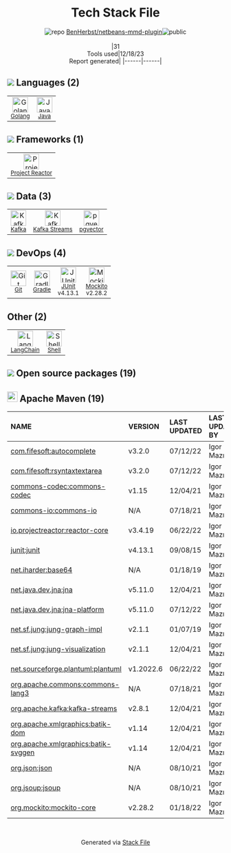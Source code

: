 <!--
&lt;--- Readme.md Snippet without images Start ---&gt;
## Tech Stack
BenHerbst/netbeans-mmd-plugin is built on the following main stack:

- [Gradle](https://www.gradle.org/) – Java Build Tools
- [Java](https://www.java.com) – Languages
- [Golang](http://golang.org/) – Languages
- [Kafka](http://kafka.apache.org/) – Message Queue
- [JUnit](http://junit.org/) – Testing Frameworks
- [Mockito](https://site.mockito.org/) – Testing Frameworks
- [Shell](https://en.wikipedia.org/wiki/Shell_script) – Shells
- [Project Reactor](https://projectreactor.io/) – Java Tools
- [Kafka Streams](https://kafka.apache.org/documentation/streams/) – Stream Processing
- [LangChain](https://github.com/hwchase17/langchain) – Large Language Model Tools
- [pgvector](https://github.com/pgvector/pgvector/) – Database Tools

Full tech stack [here](/techstack.md)

&lt;--- Readme.md Snippet without images End ---&gt;

&lt;--- Readme.md Snippet with images Start ---&gt;
## Tech Stack
BenHerbst/netbeans-mmd-plugin is built on the following main stack:

- <img width='25' height='25' src='https://img.stackshare.io/service/975/gradlephant-social-black-bg.png' alt='Gradle'/> [Gradle](https://www.gradle.org/) – Java Build Tools
- <img width='25' height='25' src='https://img.stackshare.io/service/995/K85ZWV2F.png' alt='Java'/> [Java](https://www.java.com) – Languages
- <img width='25' height='25' src='https://img.stackshare.io/service/1005/O6AczwfV_400x400.png' alt='Golang'/> [Golang](http://golang.org/) – Languages
- <img width='25' height='25' src='https://img.stackshare.io/service/1063/kazUJooF_400x400.jpg' alt='Kafka'/> [Kafka](http://kafka.apache.org/) – Message Queue
- <img width='25' height='25' src='https://img.stackshare.io/service/2020/874086.png' alt='JUnit'/> [JUnit](http://junit.org/) – Testing Frameworks
- <img width='25' height='25' src='https://img.stackshare.io/service/2021/4y634TJm_400x400.jpg' alt='Mockito'/> [Mockito](https://site.mockito.org/) – Testing Frameworks
- <img width='25' height='25' src='https://img.stackshare.io/service/4631/default_c2062d40130562bdc836c13dbca02d318205a962.png' alt='Shell'/> [Shell](https://en.wikipedia.org/wiki/Shell_script) – Shells
- <img width='25' height='25' src='https://img.stackshare.io/service/5807/default_cbd8ab670309059d7e315252d307d409aa40d793.png' alt='Project Reactor'/> [Project Reactor](https://projectreactor.io/) – Java Tools
- <img width='25' height='25' src='https://img.stackshare.io/service/9190/kazUJooF_400x400.jpg' alt='Kafka Streams'/> [Kafka Streams](https://kafka.apache.org/documentation/streams/) – Stream Processing
- <img width='25' height='25' src='https://img.stackshare.io/service/48790/default_5b6c6b73f1ff3775c85d2a1ba954cb87e30cbf13.jpg' alt='LangChain'/> [LangChain](https://github.com/hwchase17/langchain) – Large Language Model Tools
- <img width='25' height='25' src='https://img.stackshare.io/service/109221/default_b888cdf5617d936aa6aacf130911906955508639.png' alt='pgvector'/> [pgvector](https://github.com/pgvector/pgvector/) – Database Tools

Full tech stack [here](/techstack.md)

&lt;--- Readme.md Snippet with images End ---&gt;
-->
<div align="center">

# Tech Stack File
![](https://img.stackshare.io/repo.svg "repo") [BenHerbst/netbeans-mmd-plugin](https://github.com/BenHerbst/netbeans-mmd-plugin)![](https://img.stackshare.io/public_badge.svg "public")
<br/><br/>
|31<br/>Tools used|12/18/23 <br/>Report generated|
|------|------|
</div>

## <img src='https://img.stackshare.io/languages.svg'/> Languages (2)
<table><tr>
  <td align='center'>
  <img width='36' height='36' src='https://img.stackshare.io/service/1005/O6AczwfV_400x400.png' alt='Golang'>
  <br>
  <sub><a href="http://golang.org/">Golang</a></sub>
  <br>
  <sub></sub>
</td>

<td align='center'>
  <img width='36' height='36' src='https://img.stackshare.io/service/995/K85ZWV2F.png' alt='Java'>
  <br>
  <sub><a href="https://www.java.com">Java</a></sub>
  <br>
  <sub></sub>
</td>

</tr>
</table>

## <img src='https://img.stackshare.io/frameworks.svg'/> Frameworks (1)
<table><tr>
  <td align='center'>
  <img width='36' height='36' src='https://img.stackshare.io/service/5807/default_cbd8ab670309059d7e315252d307d409aa40d793.png' alt='Project Reactor'>
  <br>
  <sub><a href="https://projectreactor.io/">Project Reactor</a></sub>
  <br>
  <sub></sub>
</td>

</tr>
</table>

## <img src='https://img.stackshare.io/databases.svg'/> Data (3)
<table><tr>
  <td align='center'>
  <img width='36' height='36' src='https://img.stackshare.io/service/1063/kazUJooF_400x400.jpg' alt='Kafka'>
  <br>
  <sub><a href="http://kafka.apache.org/">Kafka</a></sub>
  <br>
  <sub></sub>
</td>

<td align='center'>
  <img width='36' height='36' src='https://img.stackshare.io/service/9190/kazUJooF_400x400.jpg' alt='Kafka Streams'>
  <br>
  <sub><a href="https://kafka.apache.org/documentation/streams/">Kafka Streams</a></sub>
  <br>
  <sub></sub>
</td>

<td align='center'>
  <img width='36' height='36' src='https://img.stackshare.io/service/109221/default_b888cdf5617d936aa6aacf130911906955508639.png' alt='pgvector'>
  <br>
  <sub><a href="https://github.com/pgvector/pgvector/">pgvector</a></sub>
  <br>
  <sub></sub>
</td>

</tr>
</table>

## <img src='https://img.stackshare.io/devops.svg'/> DevOps (4)
<table><tr>
  <td align='center'>
  <img width='36' height='36' src='https://img.stackshare.io/service/1046/git.png' alt='Git'>
  <br>
  <sub><a href="http://git-scm.com/">Git</a></sub>
  <br>
  <sub></sub>
</td>

<td align='center'>
  <img width='36' height='36' src='https://img.stackshare.io/service/975/gradlephant-social-black-bg.png' alt='Gradle'>
  <br>
  <sub><a href="https://www.gradle.org/">Gradle</a></sub>
  <br>
  <sub></sub>
</td>

<td align='center'>
  <img width='36' height='36' src='https://img.stackshare.io/service/2020/874086.png' alt='JUnit'>
  <br>
  <sub><a href="http://junit.org/">JUnit</a></sub>
  <br>
  <sub>v4.13.1</sub>
</td>

<td align='center'>
  <img width='36' height='36' src='https://img.stackshare.io/service/2021/4y634TJm_400x400.jpg' alt='Mockito'>
  <br>
  <sub><a href="https://site.mockito.org/">Mockito</a></sub>
  <br>
  <sub>v2.28.2</sub>
</td>

</tr>
</table>

## Other (2)
<table><tr>
  <td align='center'>
  <img width='36' height='36' src='https://img.stackshare.io/service/48790/default_5b6c6b73f1ff3775c85d2a1ba954cb87e30cbf13.jpg' alt='LangChain'>
  <br>
  <sub><a href="https://github.com/hwchase17/langchain">LangChain</a></sub>
  <br>
  <sub></sub>
</td>

<td align='center'>
  <img width='36' height='36' src='https://img.stackshare.io/service/4631/default_c2062d40130562bdc836c13dbca02d318205a962.png' alt='Shell'>
  <br>
  <sub><a href="https://en.wikipedia.org/wiki/Shell_script">Shell</a></sub>
  <br>
  <sub></sub>
</td>

</tr>
</table>


## <img src='https://img.stackshare.io/group.svg' /> Open source packages (19)</h2>

## <img width='24' height='24' src='https://img.stackshare.io/package_manager/977/default_9833f2ef0bbc2a946b4cc5e9307264033361076b.png'/> Apache Maven (19)

|NAME|VERSION|LAST UPDATED|LAST UPDATED BY|LICENSE|VULNERABILITIES|
|:------|:------|:------|:------|:------|:------|
|[com.fifesoft:autocomplete](http://www.fifesoft.com/rsyntaxtextarea/)|v3.2.0|07/12/22|Igor Maznitsa |BSD-3-Clause|N/A|
|[com.fifesoft:rsyntaxtextarea](http://www.fifesoft.com/rsyntaxtextarea/)|v3.2.0|07/12/22|Igor Maznitsa |BSD-3-Clause|N/A|
|[commons-codec:commons-codec](https://commons.apache.org/proper/commons-codec/)|v1.15|12/04/21|Igor Maznitsa |Apache-2.0|N/A|
|[commons-io:commons-io](http://commons.apache.org/proper/commons-io/)|N/A|07/18/21|Igor Maznitsa |Apache-2.0|N/A|
|[io.projectreactor:reactor-core](https://github.com/reactor/reactor-core)|v3.4.19|06/22/22|Igor Maznitsa |Apache-2.0|N/A|
|[junit:junit](http://junit.org)|v4.13.1|09/08/15|Igor Maznitsa |EPL-1.0|N/A|
|[net.iharder:base64](http://iharder.net/base64/)|N/A|01/18/19|Igor Maznitsa |Unlicense|N/A|
|[net.java.dev.jna:jna](https://github.com/java-native-access/jna)|v5.11.0|12/04/21|Igor Maznitsa |Apache-2.0|N/A|
|[net.java.dev.jna:jna-platform](https://github.com/java-native-access/jna)|v5.11.0|07/12/22|Igor Maznitsa |Apache-2.0|N/A|
|[net.sf.jung:jung-graph-impl](http://jung.sourceforge.net/site/jung-graph-impl)|v2.1.1|01/07/19|Igor Maznitsa |DSDP|N/A|
|[net.sf.jung:jung-visualization](http://jung.sourceforge.net/site/jung-visualization)|v2.1.1|12/04/21|Igor Maznitsa |DSDP|N/A|
|[net.sourceforge.plantuml:plantuml](http://plantuml.sourceforge.net)|v1.2022.6|06/22/22|Igor Maznitsa |GPL-3.0-only|[CVE-2023-3432](https://github.com/advisories/GHSA-ff3m-68vj-h86p) (High)|
|[org.apache.commons:commons-lang3](http://commons.apache.org/proper/commons-lang/)|N/A|07/18/21|Igor Maznitsa |Apache-2.0|N/A|
|[org.apache.kafka:kafka-streams](https://kafka.apache.org)|v2.8.1|12/04/21|Igor Maznitsa |Apache-2.0|N/A|
|[org.apache.xmlgraphics:batik-dom](http://xmlgraphics.apache.org/batik/)|v1.14|12/04/21|Igor Maznitsa |Apache-2.0|N/A|
|[org.apache.xmlgraphics:batik-svggen](http://xmlgraphics.apache.org/batik/)|v1.14|12/04/21|Igor Maznitsa |Apache-2.0|N/A|
|[org.json:json](https://github.com/douglascrockford/JSON-java)|N/A|08/10/21|Igor Maznitsa |JSON|N/A|
|[org.jsoup:jsoup](https://jsoup.org/)|N/A|08/10/21|Igor Maznitsa |MIT|N/A|
|[org.mockito:mockito-core](https://github.com/mockito/mockito)|v2.28.2|01/18/22|Igor Maznitsa |MIT|N/A|

<br/>
<div align='center'>

Generated via [Stack File](https://github.com/marketplace/stack-file)
